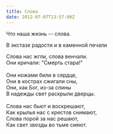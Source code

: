 ```yaml
---
title: Слова
date: 2012-07-07T13:57:00Z
---
```


Что наша жизнь -- слова.<div>
В экстазе радости и в каменной печали</div>
<div>
Слова нас жгли, слова венчали.</div>
<div>
Они кричали: "Смерть стара!"</div>
<div>
<br /></div>
<div>
Они ножами били в сердце,</div>
<div>
Они в кострах сжигали сны,</div>
<div>
Они, как Бог, из-за спины</div>
<div>
В надежды свет раскрыли дверцы.</div>
<div>
<br /></div>
<div>
Слова нас бьют и воскрешают,</div>
<div>
Как крылья нас с крестов снимают,&nbsp;</div>
<div>
Слова порой за нас решают,</div>
<div>
Как свет звезды во тьме сияют.</div>